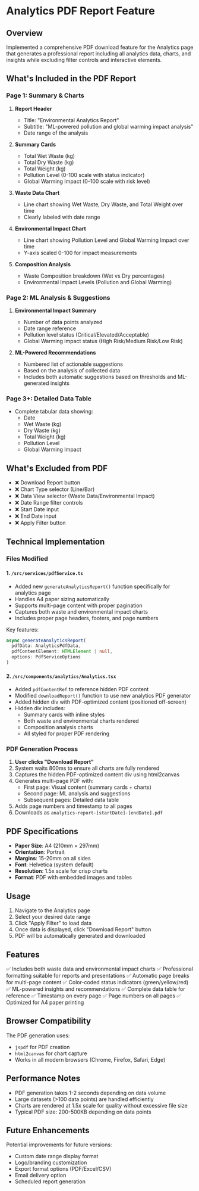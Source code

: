 # Analytics PDF Report Feature

## Overview
Implemented a comprehensive PDF download feature for the Analytics page that generates a professional report including all analytics data, charts, and insights while excluding filter controls and interactive elements.

## What's Included in the PDF Report

### Page 1: Summary & Charts
1. **Report Header**
   - Title: "Environmental Analytics Report"
   - Subtitle: "ML-powered pollution and global warming impact analysis"
   - Date range of the analysis

2. **Summary Cards**
   - Total Wet Waste (kg)
   - Total Dry Waste (kg)
   - Total Weight (kg)
   - Pollution Level (0-100 scale with status indicator)
   - Global Warming Impact (0-100 scale with risk level)

3. **Waste Data Chart**
   - Line chart showing Wet Waste, Dry Waste, and Total Weight over time
   - Clearly labeled with date range

4. **Environmental Impact Chart**
   - Line chart showing Pollution Level and Global Warming Impact over time
   - Y-axis scaled 0-100 for impact measurements

5. **Composition Analysis**
   - Waste Composition breakdown (Wet vs Dry percentages)
   - Environmental Impact Levels (Pollution and Global Warming)

### Page 2: ML Analysis & Suggestions
1. **Environmental Impact Summary**
   - Number of data points analyzed
   - Date range reference
   - Pollution level status (Critical/Elevated/Acceptable)
   - Global Warming impact status (High Risk/Medium Risk/Low Risk)

2. **ML-Powered Recommendations**
   - Numbered list of actionable suggestions
   - Based on the analysis of collected data
   - Includes both automatic suggestions based on thresholds and ML-generated insights

### Page 3+: Detailed Data Table
- Complete tabular data showing:
  - Date
  - Wet Waste (kg)
  - Dry Waste (kg)
  - Total Weight (kg)
  - Pollution Level
  - Global Warming Impact

## What's Excluded from PDF
- ❌ Download Report button
- ❌ Chart Type selector (Line/Bar)
- ❌ Data View selector (Waste Data/Environmental Impact)
- ❌ Date Range filter controls
- ❌ Start Date input
- ❌ End Date input
- ❌ Apply Filter button

## Technical Implementation

### Files Modified

#### 1. `/src/services/pdfService.ts`
- Added new `generateAnalyticsReport()` function specifically for analytics page
- Handles A4 paper sizing automatically
- Supports multi-page content with proper pagination
- Captures both waste and environmental impact charts
- Includes proper page headers, footers, and page numbers

Key features:
```typescript
async generateAnalyticsReport(
  pdfData: AnalyticsPdfData,
  pdfContentElement: HTMLElement | null,
  options: PdfServiceOptions
)
```

#### 2. `/src/components/analytics/Analytics.tsx`
- Added `pdfContentRef` to reference hidden PDF content
- Modified `downloadReport()` function to use new analytics PDF generator
- Added hidden div with PDF-optimized content (positioned off-screen)
- Hidden div includes:
  - Summary cards with inline styles
  - Both waste and environmental charts rendered
  - Composition analysis charts
  - All styled for proper PDF rendering

### PDF Generation Process

1. **User clicks "Download Report"**
2. System waits 800ms to ensure all charts are fully rendered
3. Captures the hidden PDF-optimized content div using html2canvas
4. Generates multi-page PDF with:
   - First page: Visual content (summary cards + charts)
   - Second page: ML analysis and suggestions
   - Subsequent pages: Detailed data table
5. Adds page numbers and timestamp to all pages
6. Downloads as `analytics-report-[startDate]-[endDate].pdf`

## PDF Specifications

- **Paper Size**: A4 (210mm × 297mm)
- **Orientation**: Portrait
- **Margins**: 15-20mm on all sides
- **Font**: Helvetica (system default)
- **Resolution**: 1.5x scale for crisp charts
- **Format**: PDF with embedded images and tables

## Usage

1. Navigate to the Analytics page
2. Select your desired date range
3. Click "Apply Filter" to load data
4. Once data is displayed, click "Download Report" button
5. PDF will be automatically generated and downloaded

## Features

✅ Includes both waste data and environmental impact charts
✅ Professional formatting suitable for reports and presentations
✅ Automatic page breaks for multi-page content
✅ Color-coded status indicators (green/yellow/red)
✅ ML-powered insights and recommendations
✅ Complete data table for reference
✅ Timestamp on every page
✅ Page numbers on all pages
✅ Optimized for A4 paper printing

## Browser Compatibility

The PDF generation uses:
- `jspdf` for PDF creation
- `html2canvas` for chart capture
- Works in all modern browsers (Chrome, Firefox, Safari, Edge)

## Performance Notes

- PDF generation takes 1-2 seconds depending on data volume
- Large datasets (>100 data points) are handled efficiently
- Charts are rendered at 1.5x scale for quality without excessive file size
- Typical PDF size: 200-500KB depending on data points

## Future Enhancements

Potential improvements for future versions:
- Custom date range display format
- Logo/branding customization
- Export format options (PDF/Excel/CSV)
- Email delivery option
- Scheduled report generation
